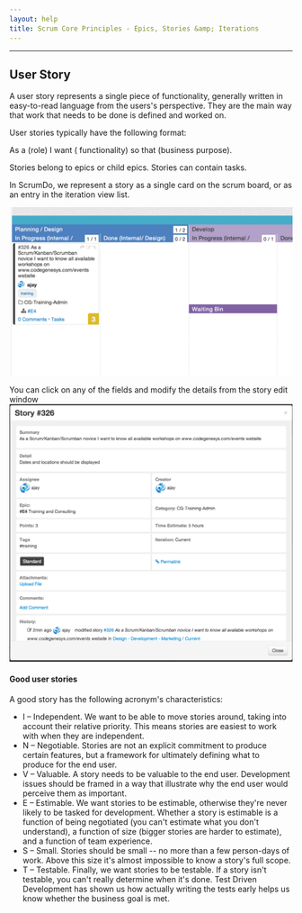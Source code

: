 ```yaml
---
layout: help
title: Scrum Core Principles - Epics, Stories &amp; Iterations
---
```


----

## User Story 

A user story represents a single piece of functionality, generally written in easy-to-read language from the users's perspective.  They are the main way that work that needs to be done is defined and worked on.

User stories typically have the following format:

As a (role) I want ( functionality) so that (business purpose).

Stories belong to epics or child epics. Stories can contain tasks.

In ScrumDo, we represent a story as a single card on the scrum board, or as an entry in the iteration view list.

![User Story](images/storyonboard.png)

You can click on any of the fields and modify the details from the story edit window
![Story detail](images/storydetail.png)

#### Good user stories
<p>
A good story has the following acronym's characteristics:
<ul>

<li>I – Independent.  We want to be able to move stories around, taking into account their relative priority.  This means stories are easiest to work with when they are independent.</li>
 
<li>N – Negotiable.  Stories are not an explicit commitment to produce certain features, but a framework for ultimately defining what to produce for the end user.  
 </li>
<li>V – Valuable. A story needs to be valuable to the end user. Development issues should be framed in a way that illustrate why the end user would perceive them as important.
 </li>
<li>E – Estimable. We want stories to be estimable, otherwise they're never likely to be tasked for development. Whether a story is estimable is a function of being negotiated (you can't estimate what you don't understand), a function of size (bigger stories are harder to estimate), and a function of team experience. </li>
 
<li>S – Small. Stories should be small -- no more than a few person-days of work.  Above this size it's almost impossible to know a story's full scope.
 </li>
<li>T – Testable. Finally, we want stories to be testable. If a story isn't testable, you can't really determine when it's done. Test Driven Development has shown us how actually writing the tests early helps us know whether the business goal is met.
</li>

</p>




